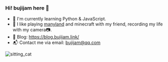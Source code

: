 ### Hi! bujijam here 👋

- 🌱 I'm currently learning Python & JavaScript.
- 💬 I like playing [manyland](https://manyland.com/) and minecraft with my friend, recording my life with my camera📷.
- 📝 Blog: https://blog.bujijam.link/
- 📬 Contact me via email: [bujijam@qq.com](mailto://bujijam@qq.com/)

![sitting_cat](https://s1.ax1x.com/2023/03/04/ppAXAkn.md.jpg)

<!--
![blurry_cat](https://s1.ax1x.com/2022/09/19/xCFhTJ.md.jpg)
-->

<!--
**bujijam/bujijam** is a ✨ _special_ ✨ repository because its `README.md` (this file) appears on your GitHub profile.

Here are some ideas to get you started:

- 🔭 I’m currently working on ...
- 🌱 I’m currently learning ...
- 👯 I’m looking to collaborate on ...
- 🤔 I’m looking for help with ...
- 💬 Ask me about ...
- 📫 How to reach me: ...
- 😄 Pronouns: ...
- ⚡ Fun fact: ...
-->
